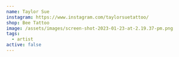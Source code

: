 ```yaml
---
name: Taylor Sue
instagram: https://www.instagram.com/taylorsuetattoo/
shop: Bee Tattoo
image: /assets/images/screen-shot-2023-01-23-at-2.19.37-pm.png
tags:
  - artist
active: false
---
```

